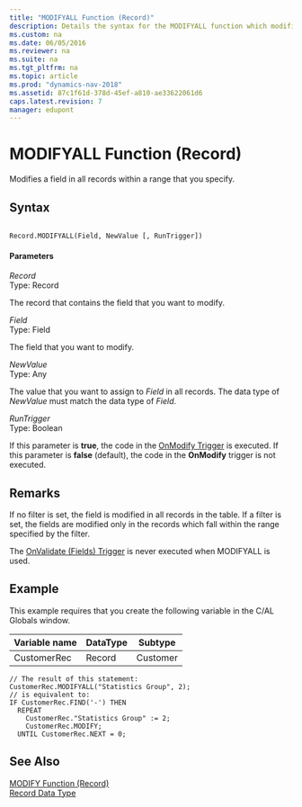 ```yaml
---
title: "MODIFYALL Function (Record)"
description: Details the syntax for the MODIFYALL function which modifies a field in all records within a range that you specify.
ms.custom: na
ms.date: 06/05/2016
ms.reviewer: na
ms.suite: na
ms.tgt_pltfrm: na
ms.topic: article
ms.prod: "dynamics-nav-2018"
ms.assetid: 87c1f61d-378d-45ef-a810-ae33622061d6
caps.latest.revision: 7
manager: edupont
---
```

# MODIFYALL Function (Record)
Modifies a field in all records within a range that you specify.  
  
## Syntax  
  
```  
  
Record.MODIFYALL(Field, NewValue [, RunTrigger])  
```  
  
#### Parameters  
 *Record*  
 Type: Record  
  
 The record that contains the field that you want to modify.  
  
 *Field*  
 Type: Field  
  
 The field that you want to modify.  
  
 *NewValue*  
 Type: Any  
  
 The value that you want to assign to *Field* in all records. The data type of *NewValue* must match the data type of *Field*.  
  
 *RunTrigger*  
 Type: Boolean  
  
 If this parameter is **true**, the code in the [OnModify Trigger](OnModify-Trigger.md) is executed. If this parameter is **false** \(default\), the code in the **OnModify** trigger is not executed.  
  
## Remarks  
 If no filter is set, the field is modified in all records in the table. If a filter is set, the fields are modified only in the records which fall within the range specified by the filter.  
  
 The [OnValidate \(Fields\) Trigger](OnValidate--Fields--Trigger.md) is never executed when MODIFYALL is used.  
  
## Example  
 This example requires that you create the following variable in the C/AL Globals window.  
  
|Variable name|DataType|Subtype|  
|-------------------|--------------|-------------|  
|CustomerRec|Record|Customer|  
  
```  
// The result of this statement:  
CustomerRec.MODIFYALL("Statistics Group", 2);  
// is equivalent to:  
IF CustomerRec.FIND('-') THEN   
  REPEAT  
    CustomerRec."Statistics Group" := 2;  
    CustomerRec.MODIFY;  
  UNTIL CustomerRec.NEXT = 0;  
```  
  
## See Also  
 [MODIFY Function \(Record\)](MODIFY-Function--Record-.md)   
 [Record Data Type](Record-Data-Type.md)